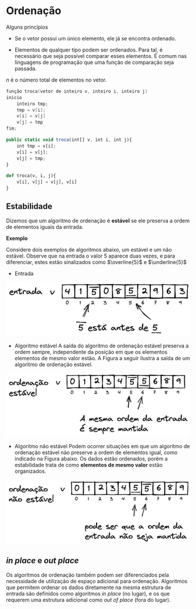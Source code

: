 # Ordenação

Alguns princípios

- Se o vetor possui um único elemento, ele já se encontra ordenado.

- Elementos de qualquer tipo podem ser ordenados. Para tal, é necessário que seja possível comparar esses elementos. É comum nas linguagens de programação que uma função de comparação seja passada.

$n$ é o número total de elementos no vetor.

```c
função troca(vetor de inteiro v, inteiro i, inteiro j)
inicio
    inteiro tmp;
    tmp = v[i];
    v[i] = v[j]
    v[j] = tmp
fim;
```

```javascript
public static void troca(int[] v, int i, int j){
    int tmp = v[i];
    v[i] = v[j];
    v[j] = tmp;
}
```


```python
def troca(v, i, j){
    v[i], v[j] = v[j], v[i]
}
```


## Estabilidade

Dizemos que um algoritmo de ordenação é **estável** se ele preserva a ordem de elementos iguais da entrada.

**Exemplo**

Considere dois exemplos de algoritmos abaixo, um estável e um não estável. Observe que na entrada o valor $5$ aparece duas vezes, e para diferenciar, estes estão sinalizados como $\overline{5}$ e $\underline{5}$

- Entrada

![ordenacao_estavel-entrada](img/ordenacao_estavel_01-entrada.png)

- Algoritmo estável
A saída do algoritmo de ordenação estável preserva a ordem sempre, independente da posição em que os elementos elementos de mesmo valor estão. A Figura a seguir ilustra a saída de um algoritmo de ordenação estável.

![ordenacao_estavel-estavel](img/ordenacao_estavel_02-estavel.png)

- Algoritmo não estável
Podem ocorrer situações em que um algoritmo de ordenação estável não preserve a ordem de elementos igual, como indicado na Figura abaixo. Os dados estão ordenados, porém a estabilidade trata de como **elementos de mesmo valor** estão organizados.

![ordenacao_estavel-estavel](img/ordenacao_estavel_03-nao_estavel.png)

## *in place* e *out place*

Os algoritmos de ordenação também podem ser diferenciados pela necessidade de utilização de espaço adicional para ordenação. Algoritmos que permitem ordenar os dados diretamente na mesma estrutura de entrada são definidos como algoritmos *in place* (no lugar), e os que requerem uma estrutura adicional como *out of place* (fora do lugar).